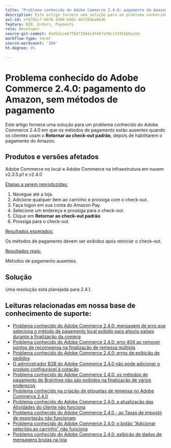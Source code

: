 ```yaml
---
title: "Problema conhecido do Adobe Commerce 2.4.0: pagamento do Amazon, sem métodos de pagamento"
description: Este artigo fornece uma solução para um problema conhecido do Adobe Commerce 2.4.0 em que os métodos de pagamento estão ausentes quando os clientes usam o **Retornar à finalização padrão**, depois de ativarem o pagamento do Amazon.
exl-id: efd792c7-8970-4366-b9d1-4bf284ea96db
feature: B2B, Orders, Payments
role: Developer
source-git-commit: 0ad52eceb776b71604c4f467a70c13191bb9a1eb
workflow-type: tm+mt
source-wordcount: '304'
ht-degree: 0%

---
```


# Problema conhecido do Adobe Commerce 2.4.0: pagamento do Amazon, sem métodos de pagamento

Este artigo fornece uma solução para um problema conhecido do Adobe Commerce 2.4.0 em que os métodos de pagamento estão ausentes quando os clientes usam o **Retornar ao check-out padrão**, depois de habilitarem o pagamento do Amazon.

## Produtos e versões afetados

Adobe Commerce no local e Adobe Commerce na infraestrutura em nuvem v2.3.5.p1 e v2.4.0

<u>Etapas a serem reproduzidas:</u>

1. Navegue até a loja.
1. Adicione qualquer item ao carrinho e prossiga com o check-out.
1. Faça logon em sua conta do Amazon Pay.
1. Selecione um endereço e prossiga para o check-out.
1. Clique em **Retornar ao check-out padrão**.
1. Prossiga para o check-out.

<u>Resultados esperados:</u>

Os métodos de pagamento devem ser exibidos após reiniciar o check-out.

<u>Resultados reais:</u>

Métodos de pagamento ausentes.

## Solução

Uma resolução está planejada para 2.4.1.

## Leituras relacionadas em nossa base de conhecimento de suporte:

* [Problema conhecido do Adobe Commerce 2.4.0: mensagem de erro que seleciona o método de pagamento local exibido para alguns países durante a finalização da compra](/help/troubleshooting/payments/magento-2-4-0-checkout-error-selecting-local-payments.md)
* [Problema conhecido do Adobe Commerce 2.4.0: erro 404 ao remover pontos de recompensa na finalização de remessa múltipla](/help/troubleshooting/storefront/magento-2-4-0-404-error-removing-rewards-points-on-multi-shipping-checkout.md)
* [Problema conhecido do Adobe Commerce 2.4.0: erros de exibição de pedidos](/help/troubleshooting/storefront/magento-2-4-0-known-issue-orders-display-error.md)
* [O administrador B2B do Adobe Commerce 2.4.0 não pode adicionar o produto configurável à cotação](/help/troubleshooting/miscellaneous/magento-2-4-0-b2b-admin-can-t-add-configurable-product-to-quote.md)
* [Problema conhecido do Adobe Commerce 2.4.0: os métodos de pagamento de Braintree não são exibidos na finalização de vários endereços](/help/troubleshooting/payments/magento-2-4-0-braintree-not-in-multiple-addresses-checkout.md)
* [Problema conhecido na criação de etiquetas de remessa no Adobe Commerce 2.4.0](/help/troubleshooting/known-issues-patches-attached/shipping-labels-creation-known-issue-in-magento-2-4-0.md)
* [Problema conhecido do Adobe Commerce 2.4.0: a atualização das Atividades do cliente não funciona](/help/troubleshooting/miscellaneous/magento-2-4-0-refresh-on-customer-activities-does-not-work.md)
* [Problema conhecido do Adobe Commerce 2.4.0 - as Taxas de imposto de exportação não funcionam](/help/troubleshooting/miscellaneous/magento-2-4-0-known-issue-export-tax-rates-does-not-work.md)
* [Problema conhecido do Adobe Commerce 2.4.0: o botão &quot;Adicionar seleções ao carrinho&quot; não funciona](/help/troubleshooting/miscellaneous/magento-2-4-0-add-selections-to-my-cart-does-not-work.md)
* [Problema conhecido do Adobe Commerce 2.4.0: exibição de dados de mensagens brutas na loja](/help/troubleshooting/storefront/magento-2-4-0-issue-storefront-raw-message-data-display.md)
